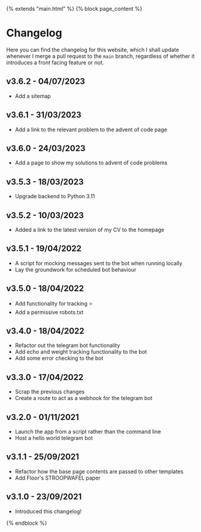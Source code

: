 {% extends "main.html" %}
{% block page_content %}

# Changelog

Here you can find the changelog for this website, which I shall update whenever I merge a pull request to the `main` branch, regardless of whether it introduces a front facing feature or not.

## **v3.6.2** - 04/07/2023
* Add a sitemap

## **v3.6.1** - 31/03/2023
* Add a link to the relevant problem to the advent of code page

## **v3.6.0** - 24/03/2023
* Add a page to show my solutions to advent of code problems

## **v3.5.3** - 18/03/2023
* Upgrade backend to Python 3.11

## **v3.5.2** - 10/03/2023
* Added a link to the latest version of my CV to the homepage 

## **v3.5.1** - 19/04/2022
* A script for mocking messages sent to the bot when running locally
* Lay the groundwork for scheduled bot behaviour

## **v3.5.0** - 18/04/2022
* Add functionality for tracking ⭐️
* Add a permissive robots.txt

## **v3.4.0** - 18/04/2022
* Refactor out the telegram bot functionality
* Add echo and weight tracking functionality to the bot
* Add some error checking to the bot

## **v3.3.0** - 17/04/2022
* Scrap the previous changes
* Create a route to act as a webhook for the telegram bot 

## **v3.2.0** - 01/11/2021

* Launch the app from a script rather than the command line
* Host a hello world telegram bot

## **v3.1.1** - 25/09/2021

* Refactor how the base page contents are passed to other templates
* Add Floor's STROOPWAFEL paper

## **v3.1.0**  -  23/09/2021 

* Introduced this changelog!

{% endblock %}
